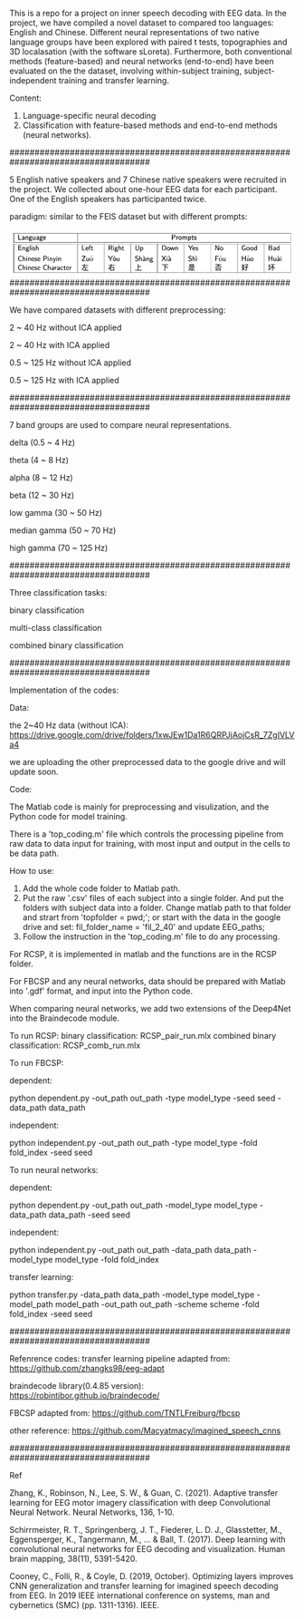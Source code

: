 This is a repo for a project on inner speech decoding with EEG data. In the project, we have compiled a novel dataset to compared too languages: English and Chinese. Different neural representations of two native language groups have been explored with paired t tests, topographies and 3D localasation (with the software sLoreta).
Furthermore, both conventional methods (feature-based) and neural networks (end-to-end) have been evaluated on the the dataset, involving within-subject training, subject-independent training and transfer learning.

Content:
1. Language-specific neural decoding
2. Classification with feature-based methods and end-to-end methods (neural networks).

####################################################################################

5 English native speakers and 7 Chinese native speakers were recruited in the project. We collected about one-hour EEG data for each participant. 
One of the English speakers has participanted twice.

paradigm:
similar to the FEIS dataset but with different prompts:

![alt text](https://github.com/Macyatmacy/EEG/blob/main/Images/prompts.png)
####################################################################################

We have compared datasets with different preprocessing:

2 ~ 40 Hz without ICA applied

2 ~ 40 Hz with ICA applied

0.5 ~ 125 Hz without ICA applied

0.5 ~ 125 Hz with ICA applied

####################################################################################

7 band groups are used to compare neural representations.

delta (0.5 ~ 4 Hz)

theta (4 ~ 8 Hz)

alpha (8 ~ 12 Hz)

beta (12 ~ 30 Hz)

low gamma (30 ~ 50 Hz)

median gamma (50 ~ 70 Hz)

high gamma (70 ~ 125 Hz)

####################################################################################

Three classification tasks:

binary classification

multi-class classification

combined binary classification

####################################################################################

Implementation of the codes:

Data: 

the 2~40 Hz data (without ICA): https://drive.google.com/drive/folders/1xwJEw1Da1R6QRPJjAojCsR_7ZgIVLVa4

we are uploading the other preprocessed data to the google drive and will update soon.

Code:

The Matlab code is mainly for preprocessing and visulization, and the Python code for model training.

There is a 'top_coding.m' file which controls the processing pipeline from raw data to data input for training, with most input and output in the cells to be data path.

How to use:

1. Add the whole code folder to Matlab path.
2. Put the raw '.csv' files of each subject into a single folder. And put the folders with subject data into a folder. Change matlab path to that folder and strart from 'topfolder = pwd;'; or start with the data in the google drive and set:
fil_folder_name = 'fil_2_40' and update EEG_paths;
3. Follow the instruction in the 'top_coding.m' file to do any processing.

For RCSP, it is implemented in matlab and the functions are in the RCSP folder.

For FBCSP and any neural networks, data should be prepared with Matlab into '.gdf' format, and input into the Python code.

When comparing neural networks, we add two extensions of the Deep4Net into the Braindecode module.

To run RCSP:
binary classification: RCSP_pair_run.mlx
combined binary classification: RCSP_comb_run.mlx

To run FBCSP:

dependent:

python dependent.py -out_path out_path -type model_type -seed seed -data_path data_path


independent:

python independent.py -out_path out_path -type model_type -fold fold_index -seed seed




To run neural networks:

dependent:

python dependent.py -out_path out_path -model_type model_type -data_path data_path -seed seed


independent: 

python independent.py -out_path out_path -data_path data_path -model_type model_type -fold fold_index


transfer learning:

python transfer.py -data_path data_path -model_type model_type -model_path model_path -out_path out_path -scheme scheme -fold fold_index -seed seed


####################################################################################

Refenrence codes:
transfer learning pipeline adapted from: https://github.com/zhangks98/eeg-adapt

braindecode library(0.4.85 version): https://robintibor.github.io/braindecode/

FBCSP adapted from: https://github.com/TNTLFreiburg/fbcsp

other reference: https://github.com/Macyatmacy/imagined_speech_cnns

####################################################################################

Ref

Zhang, K., Robinson, N., Lee, S. W., & Guan, C. (2021). Adaptive transfer learning for EEG motor imagery classification with deep Convolutional Neural Network. Neural Networks, 136, 1-10.

Schirrmeister, R. T., Springenberg, J. T., Fiederer, L. D. J., Glasstetter, M., Eggensperger, K., Tangermann, M., ... & Ball, T. (2017). Deep learning with convolutional neural networks for EEG decoding and visualization. Human brain mapping, 38(11), 5391-5420.

Cooney, C., Folli, R., & Coyle, D. (2019, October). Optimizing layers improves CNN generalization and transfer learning for imagined speech decoding from EEG. In 2019 IEEE international conference on systems, man and cybernetics (SMC) (pp. 1311-1316). IEEE.
